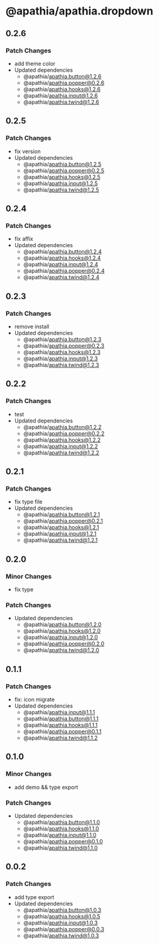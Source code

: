 # @apathia/apathia.dropdown

## 0.2.6

### Patch Changes

- add theme color
- Updated dependencies
  - @apathia/apathia.button@1.2.6
  - @apathia/apathia.popper@0.2.6
  - @apathia/apathia.hooks@1.2.6
  - @apathia/apathia.input@1.2.6
  - @apathia/apathia.twind@1.2.6

## 0.2.5

### Patch Changes

- fix version
- Updated dependencies
  - @apathia/apathia.button@1.2.5
  - @apathia/apathia.popper@0.2.5
  - @apathia/apathia.hooks@1.2.5
  - @apathia/apathia.input@1.2.5
  - @apathia/apathia.twind@1.2.5

## 0.2.4

### Patch Changes

- fix affix
- Updated dependencies
  - @apathia/apathia.button@1.2.4
  - @apathia/apathia.hooks@1.2.4
  - @apathia/apathia.input@1.2.4
  - @apathia/apathia.popper@0.2.4
  - @apathia/apathia.twind@1.2.4

## 0.2.3

### Patch Changes

- remove install
- Updated dependencies
  - @apathia/apathia.button@1.2.3
  - @apathia/apathia.popper@0.2.3
  - @apathia/apathia.hooks@1.2.3
  - @apathia/apathia.input@1.2.3
  - @apathia/apathia.twind@1.2.3

## 0.2.2

### Patch Changes

- test
- Updated dependencies
  - @apathia/apathia.button@1.2.2
  - @apathia/apathia.popper@0.2.2
  - @apathia/apathia.hooks@1.2.2
  - @apathia/apathia.input@1.2.2
  - @apathia/apathia.twind@1.2.2

## 0.2.1

### Patch Changes

- fix type file
- Updated dependencies
  - @apathia/apathia.button@1.2.1
  - @apathia/apathia.popper@0.2.1
  - @apathia/apathia.hooks@1.2.1
  - @apathia/apathia.input@1.2.1
  - @apathia/apathia.twind@1.2.1

## 0.2.0

### Minor Changes

- fix type

### Patch Changes

- Updated dependencies
  - @apathia/apathia.button@1.2.0
  - @apathia/apathia.hooks@1.2.0
  - @apathia/apathia.input@1.2.0
  - @apathia/apathia.popper@0.2.0
  - @apathia/apathia.twind@1.2.0

## 0.1.1

### Patch Changes

- fix: icon migrate
- Updated dependencies
  - @apathia/apathia.input@1.1.1
  - @apathia/apathia.button@1.1.1
  - @apathia/apathia.hooks@1.1.1
  - @apathia/apathia.popper@0.1.1
  - @apathia/apathia.twind@1.1.2

## 0.1.0

### Minor Changes

- add demo && type export

### Patch Changes

- Updated dependencies
  - @apathia/apathia.button@1.1.0
  - @apathia/apathia.hooks@1.1.0
  - @apathia/apathia.input@1.1.0
  - @apathia/apathia.popper@0.1.0
  - @apathia/apathia.twind@1.1.0

## 0.0.2

### Patch Changes

- add type export
- Updated dependencies
  - @apathia/apathia.button@1.0.3
  - @apathia/apathia.hooks@1.0.5
  - @apathia/apathia.input@1.0.3
  - @apathia/apathia.popper@0.0.3
  - @apathia/apathia.twind@1.0.3
